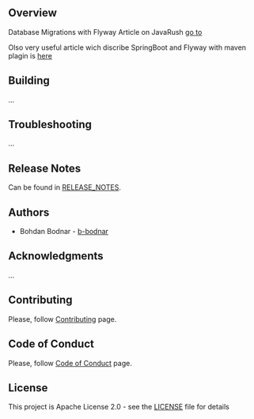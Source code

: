 ## Overview
Database Migrations with Flyway
Article on JavaRush [go to](https://javarush.ru/groups/posts/3157-java-proekt-ot-a-do-ja-springboot--flyway)


Olso very useful article wich discribe SpringBoot and Flyway with maven plagin is [here](https://www.baeldung.com/database-migrations-with-flyway) 


## Building
...

## Troubleshooting
...

## Release Notes
Can be found in [RELEASE_NOTES](RELEASE_NOTES.md).

## Authors
* Bohdan Bodnar - [b-bodnar](https://github.com/b-bodnar)

## Acknowledgments
...

## Contributing
Please, follow [Contributing](CONTRIBUTING.md) page.

## Code of Conduct
Please, follow [Code of Conduct](CODE_OF_CONDUCT.md) page.

## License
This project is Apache License 2.0 - see the [LICENSE](LICENSE) file for details
